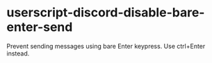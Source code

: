 # userscript-discord-disable-bare-enter-send
Prevent sending messages using bare Enter keypress. Use ctrl+Enter instead.
